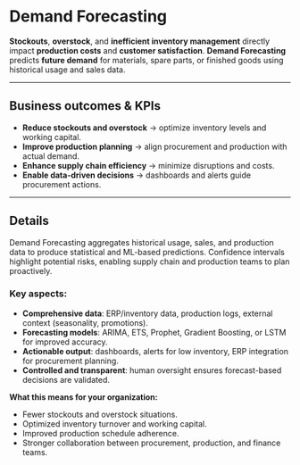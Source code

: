 # Demand Forecasting
 
**Stockouts**, **overstock**, and **inefficient inventory management** directly impact **production costs** and **customer satisfaction**. **Demand Forecasting** predicts **future demand** for materials, spare parts, or finished goods using historical usage and sales data.  

---

## Business outcomes & KPIs
- **Reduce stockouts and overstock** → optimize inventory levels and working capital.  
- **Improve production planning** → align procurement and production with actual demand.  
- **Enhance supply chain efficiency** → minimize disruptions and costs.  
- **Enable data-driven decisions** → dashboards and alerts guide procurement actions.  

---

## Details
Demand Forecasting aggregates historical usage, sales, and production data to produce statistical and ML-based predictions. Confidence intervals highlight potential risks, enabling supply chain and production teams to plan proactively.  

### Key aspects: 
- **Comprehensive data**: ERP/inventory data, production logs, external context (seasonality, promotions).  
- **Forecasting models**: ARIMA, ETS, Prophet, Gradient Boosting, or LSTM for improved accuracy.  
- **Actionable output**: dashboards, alerts for low inventory, ERP integration for procurement planning.  
- **Controlled and transparent**: human oversight ensures forecast-based decisions are validated.  

**What this means for your organization:**  
- Fewer stockouts and overstock situations.  
- Optimized inventory turnover and working capital.  
- Improved production schedule adherence.  
- Stronger collaboration between procurement, production, and finance teams.  

